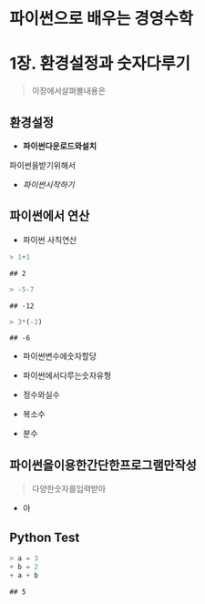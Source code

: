 파이썬으로 배우는 경영수학
================

# 1장. 환경설정과 숫자다루기

> 이장에서살펴볼내용은

## 환경설정

  - **파이썬다운로드와설치**

파이썬을받기위해서

  - *파이썬시작하기*

## 파이썬에서 연산

  - 파이썬 사칙연산

<!-- end list -->

``` python
> 1+1
```

    ## 2

``` python
> -5-7
```

    ## -12

``` python
> 3*(-2)
```

    ## -6

  - 파이썬변수에숫자할당

  - 파이썬에서다루는숫자유형

  - 정수와실수

  - 복소수

  - 분수

## 파이썬을이용한간단한프로그램만작성

> 다양한숫자를입력받아

  - 아

## Python Test

``` python
> a = 3
+ b = 2
+ a + b
```

    ## 5
